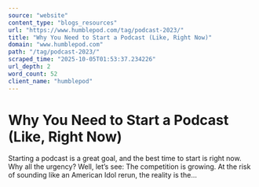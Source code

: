 ```yaml
---
source: "website"
content_type: "blogs_resources"
url: "https://www.humblepod.com/tag/podcast-2023/"
title: "Why You Need to Start a Podcast (Like, Right Now)"
domain: "www.humblepod.com"
path: "/tag/podcast-2023/"
scraped_time: "2025-10-05T01:53:37.234226"
url_depth: 2
word_count: 52
client_name: "humblepod"
---
```


# Why You Need to Start a Podcast (Like, Right Now)

Starting a podcast is a great goal, and the best time to start is right now. Why all the urgency? Well, let’s see:  The competition is growing. At the risk of sounding like an American Idol rerun, the reality is the...